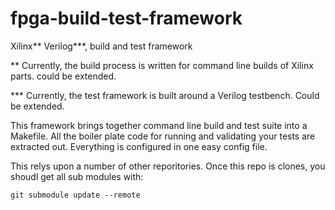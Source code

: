 # fpga-build-test-framework
Xilinx** Verilog***, build and test framework

 ** Currently, the build process is written for command line builds of Xilinx parts. could be extended.
 
 *** Currently, the test framework is built around a Verilog testbench. Could be extended.

This framework brings together command line build and test suite into a Makefile.
All the boiler plate code for running and validating your tests are extracted out.
Everything is configured in one easy config file.

This relys upon a number of other reporitories. Once this repo is clones, you shoudl get all sub modules with:

```
git submodule update --remote
```

